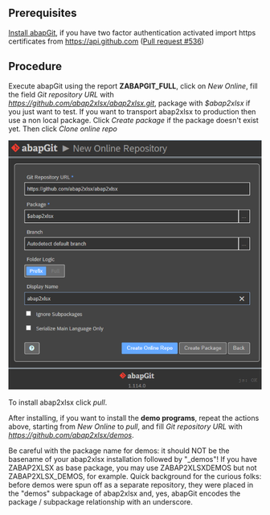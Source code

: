 ## Prerequisites

[Install abapGit](https://docs.abapgit.org/guide-install.html), if you have two factor authentication activated import https certificates from https://api.github.com ([Pull request #536](https://github.com/larshp/abapGit/pull/536))

## Procedure

Execute abapGit using the report **ZABAPGIT_FULL**, click on *New Online*, fill the field *Git repository URL* with *https://github.com/abap2xlsx/abap2xlsx.git*, package with *$abap2xlsx* if you just want to test. If you want to transport abap2xlsx to production then use a non local package. Click *Create package* if the package doesn't exist yet. Then click *Clone online repo*

![abapGit New Online Repository](new-online-abap2xlsx.png)

To install abap2xlsx click *pull*.

After installing, if you want to install the **demo programs**, repeat the actions above, starting from *New Online* to *pull*, and fill *Git repository URL* with *https://github.com/abap2xlsx/demos*.

Be careful with the package name for demos: it should NOT be the basename of your abap2xlsx installation followed by "_demos"! If you have ZABAP2XLSX as base package, you may use ZABAP2XLSXDEMOS but not ZABAP2XLSX_DEMOS, for example. Quick background for the curious folks: before demos were spun off as a separate repository, they were placed in the "demos" subpackage of abap2xlsx and, yes, abapGit encodes the package / subpackage relationship with an underscore.
